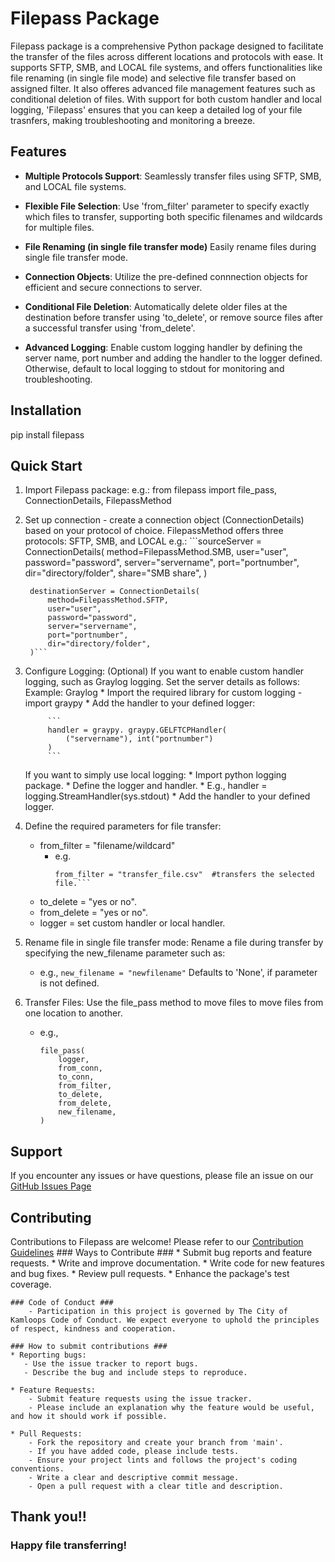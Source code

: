 # Filepass Package #

Filepass package is a comprehensive Python package designed to facilitate the transfer of the files across different locations and protocols with ease.
It supports SFTP, SMB, and LOCAL file systems, and offers functionalities like file renaming (in single file mode) and selective file transfer based on assigned filter.
It also offeres advanced file management features such as conditional deletion of files.
With support for both custom handler and local logging, 'Filepass' ensures that you can keep a detailed log of your file trasnfers, making troubleshooting and monitoring a breeze.


## Features ##

- **Multiple Protocols Support**:
Seamlessly transfer files using SFTP, SMB, and LOCAL file systems.

- **Flexible File Selection**:
Use 'from_filter' parameter to specify exactly which files to transfer, supporting both specific filenames and wildcards for multiple files.

- **File Renaming (in single file transfer mode)**
Easily rename files during single file transfer mode.

- **Connection Objects**:
Utilize the pre-defined connnection objects for efficient and secure connections to server.

- **Conditional File Deletion**:
Automatically delete older files at the destination before transfer using 'to_delete', or remove source files after a successful transfer using 'from_delete'.

- **Advanced Logging**:
Enable custom logging handler by defining the server name, port number and adding the handler to the logger defined. Otherwise, default to local logging to stdout for monitoring and troubleshooting.

## Installation ##

pip install filepass

## Quick Start ##
1. Import Filepass package:
    e.g.: from filepass import file_pass, ConnectionDetails, FilepassMethod

2. Set up connection - create a connection object (ConnectionDetails) based on your protocol of choice. FilepassMethod offers three protocols: SFTP, SMB, and LOCAL
    e.g.:
        ```sourceServer = ConnectionDetails(
        method=FilepassMethod.SMB,
        user="user",
        password="password",
        server="servername",
        port="portnumber",
        dir="directory/folder",
        share="SMB share",
    )

        destinationServer = ConnectionDetails(
            method=FilepassMethod.SFTP,
            user="user",
            password="password",
            server="servername",
            port="portnumber",
            dir="directory/folder",
        )```

3. Configure Logging:
    (Optional)
    If you want to enable custom handler logging, such as Graylog logging. Set the server details as follows:
    Example: Graylog
        * Import the required library for custom logging - import graypy
        * Add the handler to your defined logger:

            ```
            handler = graypy. graypy.GELFTCPHandler(
                ("servername"), int("portnumber")
            )
            ```

    If you want to simply use local logging:
        * Import python logging package.
        * Define the logger and handler.
            * E.g., handler = logging.StreamHandler(sys.stdout)
        * Add the handler to your defined logger.

4. Define the required parameters for file transfer:
    * from_filter = "filename/wildcard"
        * e.g.
            ```from_filter = "*.txt"  #transfers all files in the directory, with .txt extension.
            from_filter = "transfer_file.csv"  #transfers the selected file.```
    * to_delete = "yes or no".
    * from_delete = "yes or no".
    * logger = set custom handler or local handler.

5. Rename file in single file transfer mode:
    Rename a file during transfer by specifying the new_filename parameter such as:
    * e.g., ```new_filename = "newfilename"```
    Defaults to 'None', if parameter is not defined.

6. Transfer Files:
    Use the file_pass method to move files to move files from one location to another.
    * e.g.,
        ```
        file_pass(
            logger,
            from_conn,
            to_conn,
            from_filter,
            to_delete,
            from_delete,
            new_filename,
        )
        ```

## Support ##
If you encounter any issues or have questions, please file an issue on our [GitHub Issues Page](https://github.com/cityofkamloops/filepass/issues)

## Contributing ##
Contributions to Filepass are welcome! Please refer to our [Contribution Guidelines](https://docs.github.com/en/contributing)
    ### Ways to Contribute ###
        * Submit bug reports and feature requests.
        * Write and improve documentation.
        * Write code for new features and bug fixes.
        * Review pull requests.
        * Enhance the package's test coverage.

    ### Code of Conduct ###
        - Participation in this project is governed by The City of Kamloops Code of Conduct. We expect everyone to uphold the principles of respect, kindness and cooperation.

    ### How to submit contributions ###
    * Reporting bugs:
       - Use the issue tracker to report bugs.
       - Describe the bug and include steps to reproduce.

    * Feature Requests:
        - Submit feature requests using the issue tracker.
        - Please include an explanation why the feature would be useful, and how it should work if possible.

    * Pull Requests:
        - Fork the repository and create your branch from 'main'.
        - If you have added code, please include tests.
        - Ensure your project lints and follows the project's coding conventions.
        - Write a clear and descriptive commit message.
        - Open a pull request with a clear title and description.

## Thank you!! ##

### Happy file transferring! ###
